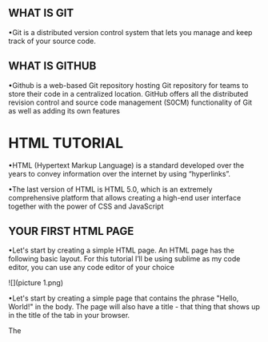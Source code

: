 
## WHAT IS GIT 

•Git is a distributed version control system that lets you manage and keep track of your source code.

## WHAT IS GITHUB

•Github is a web-based Git repository hosting Git repository for teams to store their code in a centralized location. GitHub offers all the distributed revision control and source code management (S0CM) functionality of Git as well as adding its own features


# HTML TUTORIAL

•HTML (Hypertext Markup Language) is a standard developed over the years to convey information over the internet by using “hyperlinks”.

•The last version of HTML is HTML 5.0, which is an extremely comprehensive platform that allows creating a high-end user interface together with the power of CSS and JavaScript

## YOUR FIRST HTML PAGE

•Let's start by creating a simple HTML page. An HTML page has the following basic layout. For this tutorial I’ll be using sublime as my code editor, you can use any code editor of your choice


![](picture 1.png)


•Let's start by creating a simple page that contains the phrase "Hello, World!" in the body. The page will also have a title - that thing that shows up in the title of the tab in your browser. 

The <title> element defines the title of the HTML page.

•The <!DOCTYPE html> tag defines the document type that the browser is going to render. This is used for legacy reasons. If you want to get to the latest version of HTML (HTML5) then it's recommended to use this tag.

•The <p> element defines a "paragraph", a block of text that has a small amount of spacing in between its top and bottom.

•Notice how the tags have a start tag and an end tag denoted with a slash (</p>). Everything in between is the content of the tag. The content of a tag can usually have additional HTML tags within them as shown below;

![](C:\Users\USER\Desktop\KamiLimu GIT\picture 2)

•Make sure to save your file as “index.html”. The "index.html" file is the default file that a web server will look for when accessing a website. After saving the file, you can double click it to open it with your browser. (Most preferably Chrome cause it supports all html commands).


•To those who are new to sublime and are finding it difficult to run their HTML file, see below simple steps.
I.Tools -> Build System -> New Build System...
II.Add the following Text for opening with Google Chrome
{      "cmd": ["open" "-a" "Google Chrome" "$file"]----for mac
{ "cmd": ["PATH_TO_YOUR_CHROME" "$file"] }-------for windows


![](C:\Users\USER\Desktop\KamiLimu GIT\picture 3)


then proceed to save your file as “Chrome.sublime-build”

IV.When you go back to Tools -> Build System , you’ll see chrome has been added as an option as shown below.

![](C:\Users\USER\Desktop\KamiLimu GIT\picture 4)

•To run your code, open the HTML file then right click and choose run in browser option and you will be directed to chrome as your default browser.

•You can add any paragraph of your choice and mine looked like this;

![](C:\Users\USER\Desktop\KamiLimu GIT\picture 5)






